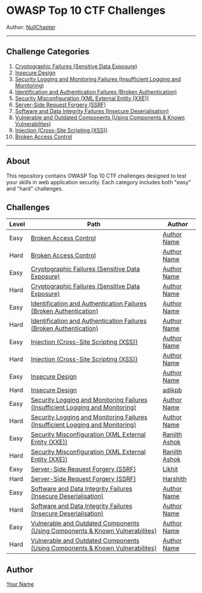 # OWASP Top 10 CTF Challenges

Author: [NullChapter](https://github.com/NullChapter)

---

## Challenge Categories

1. [Cryptographic Failures (Sensitive Data Exposure)](./Cryptographic%20Failures%20(Sensitive%20Data%20Exposure))
2. [Insecure Design](./Insecure%20Design)
3. [Security Logging and Monitoring Failures (Insufficient Logging and Monitoring)](./Security%20Logging%20and%20Monitoring%20Failures%20(Insufficient%20Logging%20and%20Monitoring))
4. [Identification and Authentication Failures (Broken Authentication)](./Identification%20and%20Authentication%20Failures%20(Broken%20Authentication))
5. [Security Misconfiguration (XML External Entity (XXE))](./Security%20Misconfiguration%20(XML%20External%20Entity%20(XXE)))
6. [Server-Side Request Forgery (SSRF)](./Server-Side%20Request%20Forgery%20(SSRF))
7. [Software and Data Integrity Failures (Insecure Deserialisation)](./Software%20and%20Data%20Integrity%20Failures%20(Insecure%20Deserialisation))
8. [Vulnerable and Outdated Components (Using Components & Known Vulnerabilites)](./Vulnerable%20and%20Outdated%20Components%20(Using%20Components%20&%20Known%20Vulnerabilites))
9. [Injection (Cross-Site Scripting (XSS))](./Injection%20(Cross-Site%20Scripting%20(XSS)))
10. [Broken Access Control](./Broken%20Access%20Control)

---

## About

This repository contains OWASP Top 10 CTF challenges designed to test your skills in web application security. Each category includes both "easy" and "hard" challenges.

## Challenges

| Level | Path                                    | Author                           |
|-------|-----------------------------------------|----------------------------------|
| Easy | [Broken Access Control](./Broken%20Access%20Control/easy)| [Author Name](https://github.com/authorusername) |
| Hard | [Broken Access Control](./Broken%20Access%20Control/hard)| [Author Name](https://github.com/authorusername) |
| Easy | [Cryptographic Failures (Sensitive Data Exposure)](./Cryptographic%20Failures%20(Sensitive%20Data%20Exposure)/easy)| [Author Name](https://github.com/authorusername) |
| Hard | [Cryptographic Failures (Sensitive Data Exposure)](./Cryptographic%20Failures%20(Sensitive%20Data%20Exposure)/hard)| [Author Name](https://github.com/authorusername) |
| Easy | [Identification and Authentication Failures (Broken Authentication)](./Identification%20and%20Authentication%20Failures%20(Broken%20Authentication)/easy)| [Author Name](https://github.com/authorusername) |
| Hard | [Identification and Authentication Failures (Broken Authentication)](./Identification%20and%20Authentication%20Failures%20(Broken%20Authentication)/hard)| [Author Name](https://github.com/authorusername) |
| Easy | [Injection (Cross-Site Scripting (XSS))](./Injection%20(Cross-Site%20Scripting%20(XSS))/easy)| [Author Name](https://github.com/authorusername) |
| Hard | [Injection (Cross-Site Scripting (XSS))](./Injection%20(Cross-Site%20Scripting%20(XSS))/hard)| [Author Name](https://github.com/authorusername) |
| Easy | [Insecure Design](./Insecure%20Design/hard)| [Author Name](https://github.com/authorusername) |
| Hard | [Insecure Design](./Insecure%20Design/hard)| [adikpb](https://github.com/adikpb) |
| Easy | [Security Logging and Monitoring Failures (Insufficient Logging and Monitoring)](./Security%20Logging%20and%20Monitoring%20Failures%20(Insufficient%20Logging%20and%20Monitoring)/easy)| [Author Name](https://github.com/authorusername) |
| Hard | [Security Logging and Monitoring Failures (Insufficient Logging and Monitoring)](./Security%20Logging%20and%20Monitoring%20Failures%20(Insufficient%20Logging%20and%20Monitoring)/hard)| [Author Name](https://github.com/authorusername) |
| Easy | [Security Misconfiguration (XML External Entity (XXE))](./Security%20Misconfiguration%20(XML%20External%20Entity%20(XXE))/easy)| [Ranjith Ashok](https://github.com/ranjithashok003) |
| Hard | [Security Misconfiguration (XML External Entity (XXE))](./Security%20Misconfiguration%20(XML%20External%20Entity%20(XXE))/hard)| [Ranjith Ashok](https://github.com/ranjithashok003) |
| Easy | [Server-Side Request Forgery (SSRF)](./Server-Side%20Request%20Forgery%20(SSRF)/easy)| [Likhit](https://github.com/LIKHIT8783) |
| Hard | [Server-Side Request Forgery (SSRF)](./Server-Side%20Request%20Forgery%20(SSRF)/hard)| [Harshith](https://github.com/Harshith-Gamini) |
| Easy | [Software and Data Integrity Failures (Insecure Deserialisation)](./Software%20and%20Data%20Integrity%20Failures%20(Insecure%20Deserialisation)/easy)| [Author Name](https://github.com/authorusername) |
| Hard | [Software and Data Integrity Failures (Insecure Deserialisation)](./Software%20and%20Data%20Integrity%20Failures%20(Insecure%20Deserialisation)/hard)| [Author Name](https://github.com/authorusername) |
| Easy | [Vulnerable and Outdated Components (Using Components & Known Vulnerabilites)](./Vulnerable%20and%20Outdated%20Components%20(Using%20Components%20&%20Known%20Vulnerabilites)/easy)| [Author Name](https://github.com/authorusername) |
| Hard | [Vulnerable and Outdated Components (Using Components & Known Vulnerabilites)](./Vulnerable%20and%20Outdated%20Components%20(Using%20Components%20&%20Known%20Vulnerabilites)/hard)| [Author Name](https://github.com/authorusername) |
## Author

[Your Name](https://github.com/yourusername)
